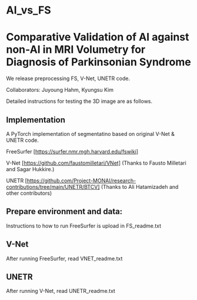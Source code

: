 # AI_vs_FS
# Comparative Validation of AI against non-AI in MRI Volumetry for Diagnosis of Parkinsonian Syndrome

We release preprocessing FS, V-Net, UNETR code.

Collaborators: Juyoung Hahm, Kyungsu Kim

Detailed instructions for testing the 3D image are as follows.

## Implementation
A PyTorch implementation of segmentatino based on original V-Net & UNETR code.

FreeSurfer [https://surfer.nmr.mgh.harvard.edu/fswiki]

V-Net [https://github.com/faustomilletari/VNet] (Thanks to Fausto Milletari and Sagar Hukkire.)

UNETR [https://github.com/Project-MONAI/research-contributions/tree/main/UNETR/BTCV] (Thanks to Ali Hatamizadeh and other contributors)

## Prepare environment and data:
Instructions to how to run FreeSurfer is upload in FS_readme.txt

## V-Net
After running FreeSurfer, read VNET_readme.txt

## UNETR
After running V-Net, read UNETR_readme.txt
